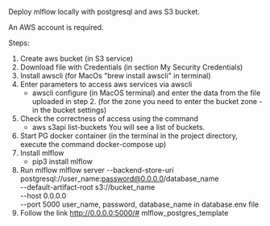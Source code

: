 Deploy mlflow locally with postgresql and aws S3 bucket.

An AWS account is required.

Steps:

1. Create aws bucket (in S3 service)
2. Download file with Credentials (in section My Security Credentials)
3. Install awscli (for MacOs  "brew install awscli" in terminal)
4. Enter parameters to access aws services via awscli
	- awscli configure (in MacOS terminal)
and enter the data from the file uploaded in step 2. (for the zone you need to enter the bucket zone - in the bucket settings)
5. Check the correctness of access using the command
	- aws s3api list-buckets
You will see a list of buckets.
6. Start PG docker container (in the terminal in the project directory, execute the command docker-compose up)
7. Install mlflow
	- pip3 install mlflow
8. Run mlflow
mlflow server --backend-store-uri postgresql://user_name:password@0.0.0.0/database_name \
                --default-artifact-root s3://bucket_name \
                --host 0.0.0.0 \
                --port 5000
user_name, password, database_name in database.env file
9. Follow the link http://0.0.0.0:5000/# mlflow_postgres_template
